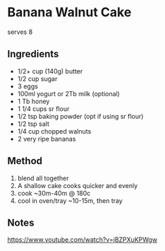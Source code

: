 # Banana Walnut Cake

serves 8

## Ingredients

* 1/2+ cup (140g) butter
* 1/2 cup sugar
* 3 eggs
* 100ml yogurt or 2Tb milk (optional)
* 1 Tb honey
* 1 1/4 cups sr flour
* 1/2 tsp baking powder (opt if using sr flour)
* 1/2 tsp salt
* 1/4 cup chopped walnuts
* 2 very ripe bananas

## Method

1. blend all together
2. A shallow cake cooks quicker and evenly
3. cook ~30m-40m @ 180c
4. cool in oven/tray ~10-15m, then tray

## Notes

https://www.youtube.com/watch?v=jBZPXuKPWgw